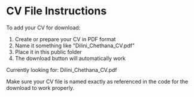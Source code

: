 # CV File Instructions

To add your CV for download:

1. Create or prepare your CV in PDF format
2. Name it something like "Dilini_Chethana_CV.pdf" 
3. Place it in this public folder
4. The download button will automatically work

Currently looking for: Dilini_Chethana_CV.pdf

Make sure your CV file is named exactly as referenced in the code for the download to work properly.